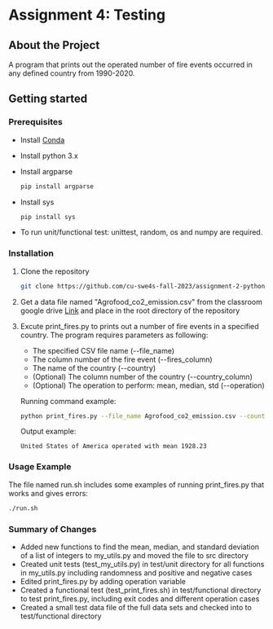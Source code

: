 # Assignment 4: Testing

## About the Project

A program that prints out the operated number of fire events occurred in any defined country from 1990-2020.

## Getting started

### Prerequisites

* Install [Conda](https://conda.io/projects/conda/en/latest/user-guide/install/index.html)

* Install python 3.x

* Install argparse
  ```sh
  pip install argparse
  ```

* Install sys
  ```sh
  pip install sys
  ```

* To run unit/functional test: unittest, random, os and numpy are required.

### Installation

1. Clone the repository
   ```sh
   git clone https://github.com/cu-swe4s-fall-2023/assignment-2-python-refresher-FahsaiNak.git
   ```

2. Get a data file named "Agrofood_co2_emission.csv" from the classroom google drive [Link](https://drive.google.com/drive/u/3/folders/15dnNnOEjDZDvwzM-_tGGtWjTbNL669i7) and place in the root directory of the repository

3. Excute print_fires.py to prints out a number of fire events in a specified country. The program requires parameters as following:
   - The specified CSV file name (--file_name)
   - The column number of the fire event (--fires_column)
   - The name of the country (--country)
   - (Optional) The column number of the country (--country_column)
   - (Optional) The operation to perform: mean, median, std (--operation)
   
   Running command example:
   ```sh
   python print_fires.py --file_name Agrofood_co2_emission.csv --country "United States of America" --fires_column 4 --operation mean
   ```
   Output example:
   ```console
   United States of America operated with mean 1928.23
   ```

### Usage Example

The file named run.sh includes some examples of running print_fires.py that works and gives errors:

   ```sh
   ./run.sh
   ```

### Summary of Changes

* Added new functions to find the mean, median, and standard deviation of a list of integers to my_utils.py and moved the file to src directory
* Created unit tests (test_my_utils.py) in test/unit directory for all functions in my_utils.py including randomness and positive and negative cases
* Edited print_fires.py by adding operation variable
* Created a functional test (test_print_fires.sh) in test/functional directory to test print_fires.py, including exit codes and different operation cases
* Created a small test data file of the full data sets and checked into to test/functional directory
